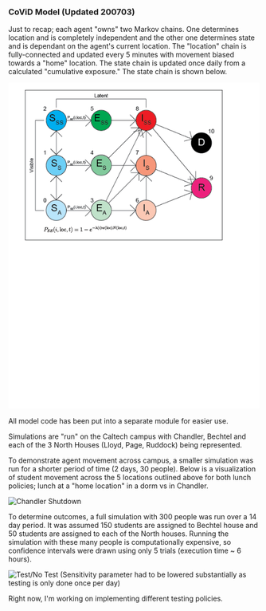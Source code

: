### CoViD Model (Updated 200703)

Just to recap; each agent "owns" two Markov chains. One determines location and is completely independent and the other one determines state and is dependant on the agent's current location. The "location" chain is fully-connected and updated every 5 minutes with movement biased towards a "home" location. The state chain is updated once daily from a calculated "cumulative exposure." The state chain is shown below.

![State Transition Chain](chain_updated.png)

All model code has been put into a separate module for easier use.

Simulations are "run" on the Caltech campus with Chandler, Bechtel and each of the 3 North Houses (Lloyd, Page, Ruddock) being represented.

To demonstrate agent movement across campus, a smaller simulation was run for a shorter period of time (2 days, 30 people). Below is a visualization of student movement across the 5 locations outlined above for both lunch policies; lunch at a "home location" in a dorm vs in Chandler. 

![Chandler Shutdown](200701_movement.gif)

To determine outcomes, a full simulation with 300 people was run over a 14 day period. It was assumed 150 students are assigned to Bechtel house and 50 students are assigned to each of the North houses. Running the simulation with these many people is computationally expensive, so confidence intervals were drawn using only 5 trials (execution time ~ 6 hours).

![Test/No Test](200701_long_testing.gif)
(Sensitivity parameter had to be lowered substantially as testing is only done once per day)


Right now, I'm working on implementing different testing policies.